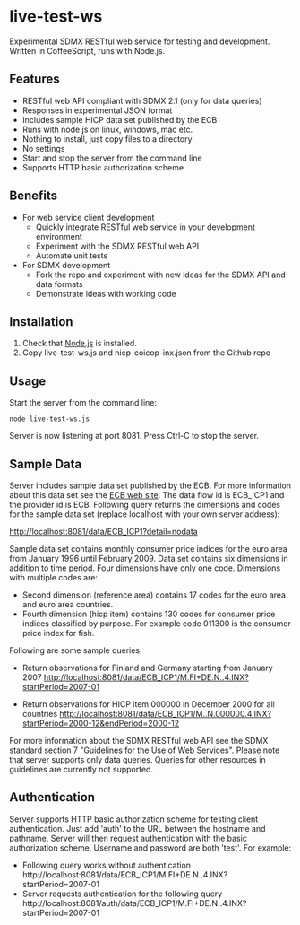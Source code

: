 # live-test-ws

Experimental SDMX RESTful web service for testing and development. Written in CoffeeScript, runs with Node.js. 

## Features

- RESTful web API compliant with SDMX 2.1 (only for data queries) 
- Responses in experimental JSON format
- Includes sample HICP data set published by the ECB
- Runs with node.js on linux, windows, mac etc.
- Nothing to install, just copy files to a directory
- No settings
- Start and stop the server from the command line
- Supports HTTP basic authorization scheme

## Benefits

- For web service client development
	- Quickly integrate RESTful web service in your development environment
	- Experiment with the SDMX RESTful web API
	- Automate unit tests
- For SDMX development
	- Fork the repo and experiment with new ideas for the SDMX API and data formats 
	- Demonstrate ideas with working code

## Installation

1. Check that [Node.js](http://nodejs.org) is installed.
2. Copy live-test-ws.js and hicp-coicop-inx.json from the Github repo

## Usage

Start the server from the command line:

	node live-test-ws.js

Server is now listening at port 8081. Press Ctrl-C to stop the server.

## Sample Data

Server includes sample data set published by the ECB. For more information about this data set see the [ECB web site](http://www.ecb.europa.eu/stats/prices/hicp/html/hicp_coicop_inx_latest.en.html). The data flow id is ECB_ICP1 and the provider id is ECB. Following query returns the dimensions and codes for the sample data set (replace localhost with your own server address):

[http://localhost:8081/data/ECB_ICP1?detail=nodata](http://localhost:8081/data/ECB_ICP1?detail=nodata)

Sample data set contains monthly consumer price indices for the euro area from January 1996 until February 2009. Data set contains six dimensions in addition to time period. Four dimensions have only one code. Dimensions with multiple codes are:

- Second dimension (reference area) contains 17 codes for the euro area and euro area countries.
- Fourth dimension (hicp item) contains 130 codes for consumer price indices classified by purpose. For example code 011300 is the consumer price index for fish.

Following are some sample queries:

- Return observations for Finland and Germany starting from January 2007
[http://localhost:8081/data/ECB_ICP1/M.FI+DE.N..4.INX?startPeriod=2007-01](http://localhost:8081/data/ECB_ICP1/M.FI+DE.N..4.INX?startPeriod=2007-01)

- Return observations for HICP item 000000 in December 2000 for all countries
[http://localhost:8081/data/ECB_ICP1/M..N.000000.4.INX?startPeriod=2000-12&endPeriod=2000-12](http://localhost:8081/data/ECB_ICP1/M..N.000000.4.INX?startPeriod=2000-12&endPeriod=2000-12)

For more information about the SDMX RESTful web API see the SDMX standard section 7 "Guidelines for the Use of Web Services". Please note that server supports only data queries. Queries for other resources in guidelines are currently not supported.

## Authentication

Server supports HTTP basic authorization scheme for testing client authentication.
Just add 'auth' to the URL between the hostname and pathname. Server will then 
request authentication with the basic authorization scheme. Username and password
are both 'test'. For example:

- Following query works without authentication http://localhost:8081/data/ECB_ICP1/M.FI+DE.N..4.INX?startPeriod=2007-01
- Server requests authentication for the following query
http://localhost:8081/auth/data/ECB_ICP1/M.FI+DE.N..4.INX?startPeriod=2007-01





